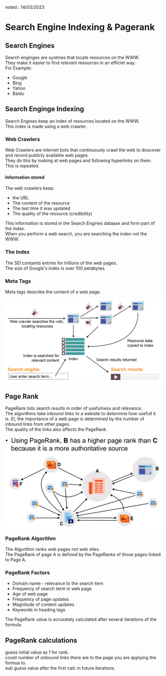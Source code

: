 noted : 14/03/2023

# Search Engine Indexing & Pagerank

## Search Engines

Search enginges are systmes that locate resources on the WWW.  
They make it easier to find relevant resources in an efficiet way.  
For Example:

-   Google
-   Bing
-   Yahoo
-   Baidu

## Search Enginge Indexing

Search Engines keep an index of resources located on the WWW.  
This index is made using a web crawler.

### Web Crawlers

Web Crawlers are internet bots that continuously crawl the web to doscover and record publicly available web pages.  
They do this by looking at web pages and following hyperlinks on them. This is repeated.

#### Information stored

The web crawlers keep:

-   the URL
-   The content of the resource
-   The last time it was updated
-   The quality of the resource (credibility)

This information is stored in the Search Engines dataase and form part of the index.  
When you perform a web search, you are searching the index not the WWW.

### The Index

The SEI containts entries for trillions of the web pages.  
The size of Google's index is over 100 petabytes.

### Meta Tags

Meta tags describe the content of a web page.

<img src="../computing_images/Web_Crawler_diagram.png">

## Page Rank

PageRank lists search results in order of usefulness and relevance.  
The algorithms take inbound links to a website to determine how usefull it is. EI, the importance of a web page is determined by the number of inbound links from other pages.  
The quality of the links also affects the PageRank.

<img src="../computing_images/PageRank_diagram.png">

### PageRank Algorithm

The Algorithm ranks web pages not web sites.  
The PageRank of page A is defined by the PageRanks of those pages linked to Page A.

### PageRank Factors

-   Domain name - relevance to the search item
-   Frequency of search term in web page
-   Age of web page
-   Frequency of page updates
-   Magnitude of content updates
-   Keywords in heading tags

The PageRank value is accurately calculated after several iterations of the formula.

## PageRank calculations

guess initial value as 1 for rank.  
count number of onbound links there are to the page you are applying the formua to.  
sub guess value after the first calc in future iterations.

